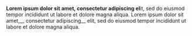 **Lorem ipsum dolor sit amet, consectetur adipiscing el**it, sed do eiusmod tempor incididunt ut labore et dolore magna aliqua.
Lorem ipsum dolor sit amet,__ consectetur adipiscing__ elit, sed do eiusmod tempor incididunt ut labore et dolore magna aliqua.
